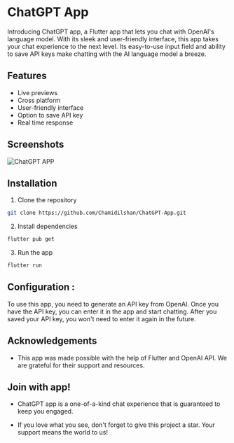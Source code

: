 # ChatGPT App

Introducing ChatGPT app, a Flutter app that lets you chat with OpenAI's language model. With its sleek and user-friendly interface, this app takes your chat experience to the next level. Its easy-to-use input field and ability to save API keys make chatting with the AI language model a breeze.

## Features
- Live previews
- Cross platform
- User-friendly interface
- Option to save API key
- Real time response

## Screenshots

![ChatGPT APP](https://user-images.githubusercontent.com/89196733/218802241-b56b8741-da3e-484c-866e-350b021c70e7.jpg)



## Installation

1. Clone the repository

```bash
git clone https://github.com/Chamidilshan/ChatGPT-App.git

```
2. Install dependencies

```bash
flutter pub get

```
3. Run the app

```bash
flutter run

```
    
## Configuration :

To use this app, you need to generate an API key from OpenAI. Once you have the API key, you can enter it in the app and start chatting. After you saved your API key, you won't need to enter it again in the future.
## Acknowledgements

 - This app was made possible with the help of Flutter and OpenAI API. We are grateful for their support and resources.



## Join with app!
- ChatGPT app is a one-of-a-kind chat experience that is guaranteed to keep you engaged. 

- If you love what you see, don't forget to give this project a star. Your support means the world to us!
